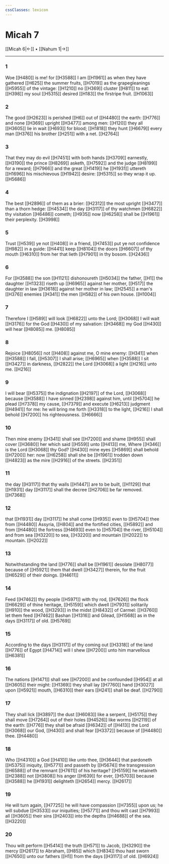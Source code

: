 ```yaml
---
cssClasses: lexicon
---
```

# Micah 7

[[Micah 6|←]] • [[Nahum 1|→]]

---

### 1
Woe [[H480]] is me! for [[H3588]] I am [[H1961]] as when they have gathered [[H625]] the summer fruits, [[H7019]] as the grapegleanings [[H5955]] of the vintage: [[H1210]] no [[H369]] cluster [[H811]] to eat: [[H398]] my soul [[H5315]] desired [[H183]] the firstripe fruit. [[H1063]]

### 2
The good [[H2623]] is perished [[H6]] out of [[H4480]] the earth: [[H776]] and none [[H369]] upright [[H3477]] among men: [[H120]] they all [[H3605]] lie in wait [[H693]] for blood; [[H1818]] they hunt [[H6679]] every man [[H376]] his brother [[H251]] with a net. [[H2764]]

### 3
That they may do evil [[H7451]] with both hands [[H3709]] earnestly, [[H3190]] the prince [[H8269]] asketh, [[H7592]] and the judge [[H8199]] for a reward; [[H7966]] and the great [[H1419]] he [[H1931]] uttereth [[H1696]] his mischievous [[H1942]] desire: [[H5315]] so they wrap it up. [[H5686]]

### 4
The best [[H2896]] of them as a brier: [[H2312]] the most upright [[H3477]] than a thorn hedge: [[H4534]] the day [[H3117]] of thy watchmen [[H6822]] thy visitation [[H6486]] cometh; [[H935]] now [[H6258]] shall be [[H1961]] their perplexity. [[H3998]]

### 5
Trust [[H539]] ye not [[H408]] in a friend, [[H7453]] put ye not confidence [[H982]] in a guide: [[H441]] keep [[H8104]] the doors [[H6607]] of thy mouth [[H6310]] from her that lieth [[H7901]] in thy bosom. [[H2436]]

### 6
For [[H3588]] the son [[H1121]] dishonoureth [[H5034]] the father, [[H1]] the daughter [[H1323]] riseth up [[H6965]] against her mother, [[H517]] the daughter in law [[H3618]] against her mother in law; [[H2545]] a man's [[H376]] enemies [[H341]] the men [[H582]] of his own house. [[H1004]]

### 7
Therefore I [[H589]] will look [[H6822]] unto the Lord; [[H3068]] I will wait [[H3176]] for the God [[H430]] of my salvation: [[H3468]] my God [[H430]] will hear [[H8085]] me. [[H8085]]

### 8
Rejoice [[H8056]] not [[H408]] against me, O mine enemy: [[H341]] when [[H3588]] I fall, [[H5307]] I shall arise; [[H6965]] when [[H3588]] I sit [[H3427]] in darkness, [[H2822]] the Lord [[H3068]] a light [[H216]] unto me. [[H216]]

### 9
I will bear [[H5375]] the indignation [[H2197]] of the Lord, [[H3068]] because [[H3588]] I have sinned [[H2398]] against him, until [[H5704]] he plead [[H7378]] my cause, [[H7379]] and execute [[H6213]] judgment [[H4941]] for me: he will bring me forth [[H3318]] to the light, [[H216]] I shall behold [[H7200]] his righteousness. [[H6666]]

### 10
Then mine enemy [[H341]] shall see [[H7200]] and shame [[H955]] shall cover [[H3680]] her which said [[H559]] unto [[H413]] me, Where [[H346]] is the Lord [[H3068]] thy God? [[H430]] mine eyes [[H5869]] shall behold [[H7200]] her: now [[H6258]] shall she be [[H1961]] trodden down [[H4823]] as the mire [[H2916]] of the streets. [[H2351]]

### 11
the day [[H3117]] that thy walls [[H1447]] are to be built, [[H1129]] that [[H1931]] day [[H3117]] shall the decree [[H2706]] be far removed. [[H7368]]

### 12
that [[H1931]] day [[H3117]] he shall come [[H935]] even to [[H5704]] thee from [[H4480]] Assyria, [[H804]] and the fortified cities, [[H5892]] and from [[H4480]] the fortress [[H4693]] even to [[H5704]] the river, [[H5104]] and from sea [[H3220]] to sea, [[H3220]] and mountain [[H2022]] to mountain. [[H2022]]

### 13
Notwithstanding the land [[H776]] shall be [[H1961]] desolate [[H8077]] because of [[H5921]] them that dwell [[H3427]] therein, for the fruit [[H6529]] of their doings. [[H4611]]

### 14
Feed [[H7462]] thy people [[H5971]] with thy rod, [[H7626]] the flock [[H6629]] of thine heritage, [[H5159]] which dwell [[H7931]] solitarily [[H910]] the wood, [[H3293]] in the midst [[H8432]] of Carmel: [[H3760]] let them feed [[H7462]] Bashan [[H1316]] and Gilead, [[H1568]] as in the days [[H3117]] of old. [[H5769]]

### 15
According to the days [[H3117]] of thy coming out [[H3318]] of the land [[H776]] of Egypt [[H4714]] will I shew [[H7200]] unto him marvellous [[H6381]]

### 16
The nations [[H1471]] shall see [[H7200]] and be confounded [[H954]] at all [[H3605]] their might: [[H1369]] they shall lay [[H7760]] hand [[H3027]] upon [[H5921]] mouth, [[H6310]] their ears [[H241]] shall be deaf. [[H2790]]

### 17
They shall lick [[H3897]] the dust [[H6083]] like a serpent, [[H5175]] they shall move [[H7264]] out of their holes [[H4526]] like worms [[H2119]] of the earth: [[H776]] they shall be afraid [[H6342]] of [[H413]] the Lord [[H3068]] our God, [[H430]] and shall fear [[H3372]] because of [[H4480]] thee. [[H4480]]

### 18
Who [[H4310]] a God [[H410]] like unto thee, [[H3644]] that pardoneth [[H5375]] iniquity, [[H5771]] and passeth by [[H5674]] the transgression [[H6588]] of the remnant [[H7611]] of his heritage? [[H5159]] he retaineth [[H2388]] not [[H3808]] his anger [[H639]] for ever, [[H5703]] because [[H3588]] he [[H1931]] delighteth [[H2654]] mercy. [[H2617]]

### 19
He will turn again, [[H7725]] he will have compassion [[H7355]] upon us; he will subdue [[H3533]] our iniquities; [[H5771]] and thou wilt cast [[H7993]] all [[H3605]] their sins [[H2403]] into the depths [[H4688]] of the sea. [[H3220]]

### 20
Thou wilt perform [[H5414]] the truth [[H571]] to Jacob, [[H3290]] the mercy [[H2617]] to Abraham, [[H85]] which [[H834]] thou hast sworn [[H7650]] unto our fathers [[H1]] from the days [[H3117]] of old. [[H6924]]